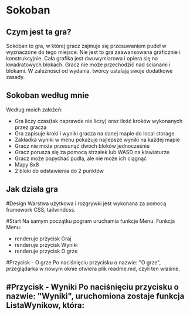 # Sokoban

## Czym jest ta gra?

Sokoban to gra, w której gracz zajmuje się przesuwaniem pudeł w wyznaczone do tego miejsce.
Nie jest to gra zaawansowana graficznie i konstrukcyjnie. Cała grafika jest dwuwymiarowa i opiera się na kwadratowych blokach.
Gracz nie może przechodzić nad ścianami i blokami. W zależności od wydania, twórcy ustalają swoje dodatkowe zasady.

## Sokoban według mnie

Według moich założeń:
- Gra liczy czas(tak naprawde nie liczy) oraz ilość kroków wykonanych przez gracza
- Gra zapisuje kroki i wyniki gracza na danej mapie do local storage
- Zakładka wyniki w menu pokazuje najlepsze wyniki na każdej mapie
- Gracz nie może przesunąć dwóch bloków jednocześnie
- Gracz porusza się za pomocą strzałek lub WASD na klawiaturze
- Gracz może popychać pudła, ale nie może ich ciągnąć
- Mapy 8x8
- 2 bloki do odstawienia do 2 punktów

## Jak działa gra

#Design
Warstwa użytkowa i rozgrywki jest wykonana za pomocą framework CSS, tailwindcss.

#Start
Na samym początku pogram uruchamia funkcje Menu.
Funkcja Menu:
- renderuje przycisk Graj
- renderuje przycisk Wyniki
- renderuje przycisk O grze

#Przycisk - O grze
Po naciśnięciu przycisku o nazwie: "O grze", przeglądarka w nowym oknie otwiera plik readme.md, czyli ten właśnie.

#Przycisk - Wyniki
Po naciśnięciu przycisku o nazwie: "Wyniki", uruchomiona zostaje funkcja ListaWynikow, która:
-
